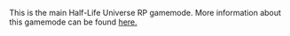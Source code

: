 This is the main Half-Life Universe RP gamemode. More information about this gamemode can be found [here.](https://lambdagaming.github.io/hlurp/about.html)
